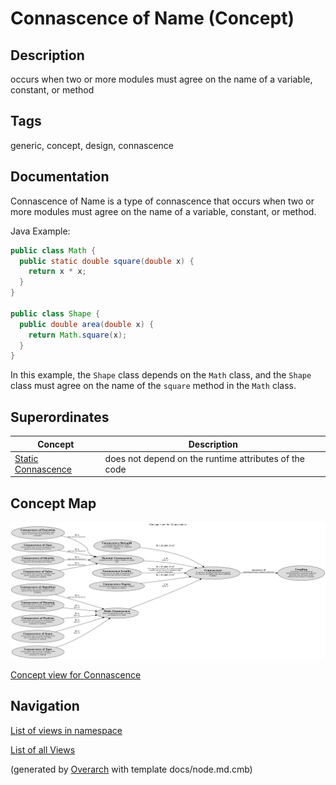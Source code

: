 
# Connascence of Name (Concept)
## Description
occurs when two or more modules must agree on the name of a variable, constant, or method


## Tags
generic, concept, design, connascence

## Documentation
Connascence of Name is a type of connascence that occurs when two or more modules
must agree on the name of a variable, constant, or method.
  
Java Example:
```java
public class Math {
  public static double square(double x) {
    return x * x;
  }
}
  
public class Shape {
  public double area(double x) {
    return Math.square(x);
  }
}
```

In this example, the `Shape` class depends on the `Math` class, and the `Shape`
class must agree on the name of the `square` method in the `Math` class.
## Superordinates
| Concept | Description |
|---|---|
| [Static Connascence](../../../software-development/complexity/connascence/static-connascence.md)| does not depend on the runtime attributes of the code |

## Concept Map
![Concept view for Connascence](../../../software-development/complexity/connascence/concept-view.png)

[Concept view for Connascence](../../../software-development/complexity/connascence/concept-view.md)


## Navigation
[List of views in namespace](./views-in-namespace.md)

[List of all Views](../../../views.md)


(generated by [Overarch](https://github.com/soulspace-org/overarch) with template docs/node.md.cmb)
